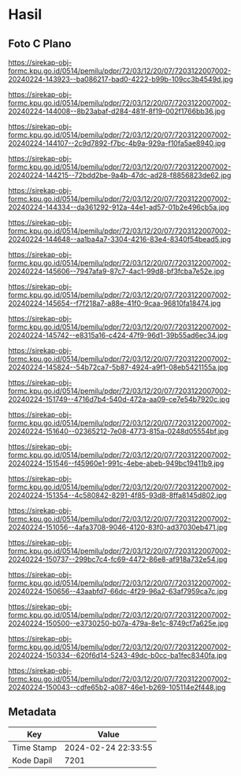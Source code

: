 # Hasil

## Foto C Plano

https://sirekap-obj-formc.kpu.go.id/0514/pemilu/pdpr/72/03/12/20/07/7203122007002-20240224-143923--ba086217-bad0-4222-b99b-109cc3b4549d.jpg

https://sirekap-obj-formc.kpu.go.id/0514/pemilu/pdpr/72/03/12/20/07/7203122007002-20240224-144008--8b23abaf-d284-481f-8f19-002f1766bb36.jpg

https://sirekap-obj-formc.kpu.go.id/0514/pemilu/pdpr/72/03/12/20/07/7203122007002-20240224-144107--2c9d7892-f7bc-4b9a-929a-f10fa5ae8940.jpg

https://sirekap-obj-formc.kpu.go.id/0514/pemilu/pdpr/72/03/12/20/07/7203122007002-20240224-144215--72bdd2be-9a4b-47dc-ad28-f8856823de62.jpg

https://sirekap-obj-formc.kpu.go.id/0514/pemilu/pdpr/72/03/12/20/07/7203122007002-20240224-144334--da361292-912a-44e1-ad57-01b2e496cb5a.jpg

https://sirekap-obj-formc.kpu.go.id/0514/pemilu/pdpr/72/03/12/20/07/7203122007002-20240224-144648--aa1ba4a7-3304-4216-83e4-8340f54bead5.jpg

https://sirekap-obj-formc.kpu.go.id/0514/pemilu/pdpr/72/03/12/20/07/7203122007002-20240224-145606--7947afa9-87c7-4ac1-99d8-bf3fcba7e52e.jpg

https://sirekap-obj-formc.kpu.go.id/0514/pemilu/pdpr/72/03/12/20/07/7203122007002-20240224-145654--f7f218a7-a88e-41f0-9caa-96810fa18474.jpg

https://sirekap-obj-formc.kpu.go.id/0514/pemilu/pdpr/72/03/12/20/07/7203122007002-20240224-145742--e8315a16-c424-47f9-96d1-39b55ad6ec34.jpg

https://sirekap-obj-formc.kpu.go.id/0514/pemilu/pdpr/72/03/12/20/07/7203122007002-20240224-145824--54b72ca7-5b87-4924-a9f1-08eb5421155a.jpg

https://sirekap-obj-formc.kpu.go.id/0514/pemilu/pdpr/72/03/12/20/07/7203122007002-20240224-151749--4716d7b4-540d-472a-aa09-ce7e54b7920c.jpg

https://sirekap-obj-formc.kpu.go.id/0514/pemilu/pdpr/72/03/12/20/07/7203122007002-20240224-151640--02365212-7e08-4773-815a-0248d05554bf.jpg

https://sirekap-obj-formc.kpu.go.id/0514/pemilu/pdpr/72/03/12/20/07/7203122007002-20240224-151546--f45960e1-991c-4ebe-abeb-949bc19411b9.jpg

https://sirekap-obj-formc.kpu.go.id/0514/pemilu/pdpr/72/03/12/20/07/7203122007002-20240224-151354--4c580842-8291-4f85-93d8-8ffa8145d802.jpg

https://sirekap-obj-formc.kpu.go.id/0514/pemilu/pdpr/72/03/12/20/07/7203122007002-20240224-151056--4afa3708-9046-4120-83f0-ad37030eb471.jpg

https://sirekap-obj-formc.kpu.go.id/0514/pemilu/pdpr/72/03/12/20/07/7203122007002-20240224-150737--299bc7c4-fc69-4472-86e8-af918a732e54.jpg

https://sirekap-obj-formc.kpu.go.id/0514/pemilu/pdpr/72/03/12/20/07/7203122007002-20240224-150656--43aabfd7-66dc-4f29-96a2-63af7959ca7c.jpg

https://sirekap-obj-formc.kpu.go.id/0514/pemilu/pdpr/72/03/12/20/07/7203122007002-20240224-150500--e3730250-b07a-479a-8e1c-8749cf7a625e.jpg

https://sirekap-obj-formc.kpu.go.id/0514/pemilu/pdpr/72/03/12/20/07/7203122007002-20240224-150334--620f6d14-5243-49dc-b0cc-ba1fec8340fa.jpg

https://sirekap-obj-formc.kpu.go.id/0514/pemilu/pdpr/72/03/12/20/07/7203122007002-20240224-150043--cdfe65b2-a087-46e1-b269-105114e2f448.jpg


## Metadata

| Key        | Value               |
| ---------- | ------------------- |
| Time Stamp | 2024-02-24 22:33:55 |
| Kode Dapil | 7201                |



